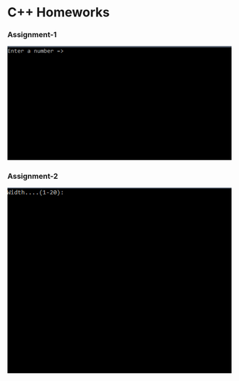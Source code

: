 # C++ Homeworks

### Assignment-1
![assignment1_1_gif](assignment1_1_gif.gif)

### Assignment-2
![assignment1_2_gif](assignment1_2_gif.gif)